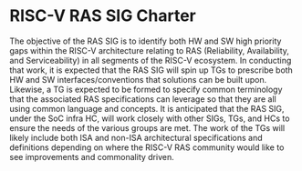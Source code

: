 # RISC-V RAS SIG Charter 

The objective of the RAS SIG is to identify both HW and SW high priority gaps within the RISC-V architecture relating to RAS (Reliability, Availability, and Serviceability) in all segments of the RISC-V ecosystem. In conducting that work, it is expected that the RAS SIG will spin up TGs to prescribe both HW and SW interfaces/conventions that solutions can be built upon. Likewise, a TG is expected to be formed to specify common terminology that the associated RAS specifications can leverage so that they are all using common language and concepts. It is anticipated that the RAS SIG, under the SoC infra HC, will work closely with other SIGs, TGs, and HCs to ensure the needs of the various groups are met. The work of the TGs will likely include both ISA and non-ISA architectural specifications and definitions depending on where the RISC-V RAS community would like to see improvements and commonality driven.
